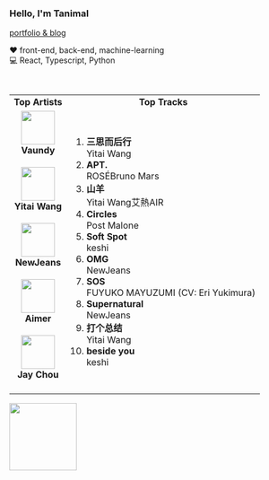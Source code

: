 ### Hello, I'm Tanimal

[portfolio & blog](https://bobcheng.vercel.app/)  
  
:heart: front-end, back-end, machine-learning    
:computer: React, Typescript, Python

<br>

<table>
  <tr>
    <td align="center"><strong>Top Artists</strong></td>
    <td align="center"><strong>Top Tracks</strong></td>
  </tr>
  <tr>
    <td align="center" id="top-artist"><div><img width='60px' src='https://i.scdn.co/image/ab6761610000e5ebb6e409f6c3d8b08a2f52072e'><br><strong>Vaundy</strong></div><br>
<div><img width='60px' src='https://i.scdn.co/image/ab6761610000e5eb876123de7dba4fd9f4a6b35d'><br><strong>Yitai Wang</strong></div><br>
<div><img width='60px' src='https://i.scdn.co/image/ab6761610000e5eb80668ba2b15094d083780ea9'><br><strong>NewJeans</strong></div><br>
<div><img width='60px' src='https://i.scdn.co/image/ab6761610000e5eb23241889efb57a4ce8338932'><br><strong>Aimer</strong></div><br>
<div><img width='60px' src='https://i.scdn.co/image/ab6761610000e5eb02b3aa55ba238b2ceafb09da'><br><strong>Jay Chou</strong></div><br>
</td>
   <td id="top-track"><ol>
<li><div><strong>三思而后行</strong></div>
<div>Yitai Wang</div></li>
<li><div><strong>APT.</strong></div>
<div>ROSÉBruno Mars</div></li>
<li><div><strong>山羊</strong></div>
<div>Yitai Wang艾熱AIR</div></li>
<li><div><strong>Circles</strong></div>
<div>Post Malone</div></li>
<li><div><strong>Soft Spot</strong></div>
<div>keshi</div></li>
<li><div><strong>OMG</strong></div>
<div>NewJeans</div></li>
<li><div><strong>SOS</strong></div>
<div>FUYUKO MAYUZUMI (CV: Eri Yukimura)</div></li>
<li><div><strong>Supernatural</strong></div>
<div>NewJeans</div></li>
<li><div><strong>打个总结</strong></div>
<div>Yitai Wang</div></li>
<li><div><strong>beside you</strong></div>
<div>keshi</div></li>
</ol></td>
  </tr>
</table>
<a href="https://open.spotify.com/">
  <img width="120px" src="https://github.com/Tanimal19/Tanimal19/blob/bf0a3a19f66ada166be4661cd923271218886fa4/icon/Spotify_Logo_CMYK_Green.png">
</a>

<!---
Tanimal19/Tanimal19 is a ✨ special ✨ repository because its `README.md` (this file) appears on your GitHub profile.
You can click the Preview link to take a look at your changes.
--->
